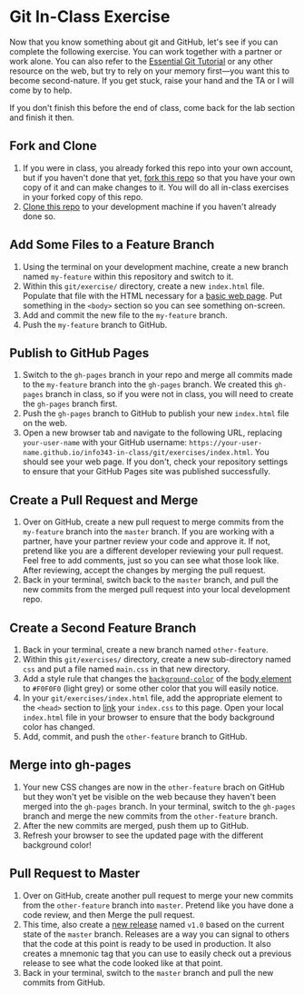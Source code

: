 # Git In-Class Exercise

Now that you know something about git and GitHub, let's see if you can complete the following exercise. You can work together with a partner or work alone. You can also refer to the [Essential Git Tutorial](http://faculty.washington.edu/dlsinfo/tutorials/essential-git/) or any other resource on the web, but try to rely on your memory first&mdash;you want this to become second-nature. If you get stuck, raise your hand and the TA or I will come by to help.

If you don't finish this before the end of class, come back for the lab section and finish it then.

## Fork and Clone

1. If you were in class, you already forked this repo into your own account, but if you haven't done that yet, [fork this repo](https://guides.github.com/activities/forking/) so that you have your own copy of it and can make changes to it. You will do all in-class exercises in your forked copy of this repo.
1. [Clone this repo](https://help.github.com/articles/cloning-a-repository/) to your development machine if you haven't already done so.

## Add Some Files to a Feature Branch

1. Using the terminal on your development machine, create a new branch named `my-feature` within this repository and switch to it.
1. Within this `git/exercise/` directory, create a new `index.html` file. Populate that file with the HTML necessary for a [basic web page](http://faculty.washington.edu/dlsinfo/tutorials/essential-html/). Put something in the `<body>` section so you can see something on-screen.
1. Add and commit the new file to the `my-feature` branch.
1. Push the `my-feature` branch to GitHub.

## Publish to GitHub Pages

1. Switch to the `gh-pages` branch in your repo and merge all commits made to the `my-feature` branch into the `gh-pages` branch. We created this `gh-pages` branch in class, so if you were not in class, you will need to create the `gh-pages` branch first.
1. Push the `gh-pages` branch to GitHub to publish your new `index.html` file on the web.
1. Open a new browser tab and navigate to the following URL, replacing `your-user-name` with your GitHub username: `https://your-user-name.github.io/info343-in-class/git/exercises/index.html`. You should see your web page. If you don't, check your repository settings to ensure that your GitHub Pages site was published successfully.

## Create a Pull Request and Merge

1. Over on GitHub, create a new pull request to merge commits from the `my-feature` branch into the `master` branch. If you are working with a partner, have your partner review your code and approve it. If not, pretend like you are a different developer reviewing your pull request. Feel free to add comments, just so you can see what those look like. After reviewing, accept the changes by merging the pull request.
1. Back in your terminal, switch back to the `master` branch, and pull the new commits from the merged pull request into your local development repo.

## Create a Second Feature Branch

1. Back in your terminal, create a new branch named `other-feature`.
1. Within this `git/exercises/` directory, create a new sub-directory named `css` and put a file named `main.css` in that new directory.
1. Add a style rule that changes the [`background-color`](http://www.w3schools.com/cssref/pr_background-color.asp) of the [body element](http://www.w3schools.com/cssref/sel_element.asp) to `#F0F0F0` (light grey) or some other color that you will easily notice.
1. In your `git/exercises/index.html` file, add the appropriate element to the `<head>` section to [link](http://www.w3schools.com/tags/tag_link.asp) your `index.css` to this page. Open your local `index.html` file in your browser to ensure that the body background color has changed.
1. Add, commit, and push the `other-feature` branch to GitHub.

## Merge into gh-pages

1. Your new CSS changes are now in the `other-feature` brach on GitHub but they won't yet be visible on the web because they haven't been merged into the `gh-pages` branch. In your terminal, switch to the `gh-pages` branch and merge the new commits from the `other-feature` branch.
1. After the new commits are merged, push them up to GitHub.
1. Refresh your browser to see the updated page with the different background color!

## Pull Request to Master

1. Over on GitHub, create another pull request to merge your new commits from the `other-feature` branch into `master`. Pretend like you have done a code review, and then Merge the pull request.
1. This time, also create a [new release](https://help.github.com/articles/creating-releases/) named `v1.0` based on the current state of the `master` branch. Releases are a way you can signal to others that the code at this point is ready to be used in production. It also creates a mnemonic tag that you can use to easily check out a previous release to see what the code looked like at that point. 
1. Back in your terminal, switch to the `master` branch and pull the new commits from GitHub.
